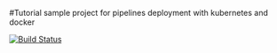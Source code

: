 #Tutorial
sample project for pipelines deployment with kubernetes and docker

[![Build Status](https://dev.azure.com/3226850197/tutorial/_apis/build/status/mveltman.Tutorial?branchName=main)](https://dev.azure.com/3226850197/tutorial/_build/latest?definitionId=1&branchName=main)